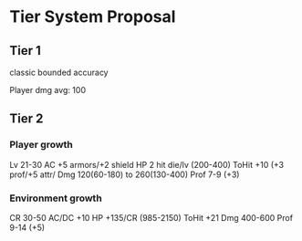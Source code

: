 
# Tier System Proposal

## Tier 1

classic bounded accuracy

Player dmg avg: 100

## Tier 2

### Player growth
Lv      21-30
AC      +5 armors/+2 shield
HP      2 hit die/lv (200-400)
ToHit   +10 (+3 prof/+5 attr/
Dmg     120(60-180) to 260(130-400)
Prof    7-9 (+3)

### Environment growth
CR    30-50
AC/DC +10
HP    +135/CR (985-2150)
ToHit +21
Dmg   400-600
Prof  9-14 (+5)


